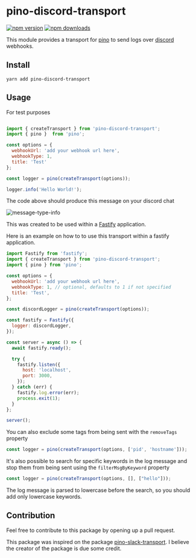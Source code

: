 # pino-discord-transport

[![npm version](https://img.shields.io/npm/v/pino-discord-transport)](https://www.npmjs.com/package/pino-discord-transport)
[![npm downloads](https://img.shields.io/npm/dm/pino-discord-transport.svg)](https://www.npmjs.com/package/pino-discord-transport)

This module provides a transport for [pino](https://github.com/pinojs/pino) to send logs over [discord](discord.com) webhooks.

## Install

```shell
yarn add pino-discord-transport
```

## Usage

For test purposes

```js

import { createTransport } from 'pino-discord-transport';
import { pino }  from 'pino';

const options = {
  webhookUrl: 'add your webhook url here',
  webhookType: 1,
  title: 'Test'
};

const logger = pino(createTransport(options));

logger.info('Hello World!');

```

The code above should produce this message on your discord chat

![message-type-info](https://github.com/nickolasdeluca/pino-discord-transport/assets/17858166/54601b1e-335f-464f-b184-5e97cf1d9dd3)

This was created to be used within a [Fastify](https://github.com/fastify/fastify) application.

Here is an example on how to to use this transport within a fastify application.

```js
import Fastify from 'fastify';
import { createTransport } from 'pino-discord-transport';
import { pino } from 'pino';

const options = {
  webhookUrl: 'add your webhook url here', 
  webhookType: 1, // optional, defaults to 1 if not specified
  title: 'Test',
};

const discordLogger = pino(createTransport(options));

const fastify = Fastify({
  logger: discordLogger,
});

const server = async () => {
  await fastify.ready();

  try {
    fastify.listen({
      host: 'localhost',
      port: 3000,
    });
  } catch (err) {
    fastify.log.error(err);
    process.exit(1);
  }
};

server();
```

You can also exclude some tags from being sent with the `removeTags` property

```js
const logger = pino(createTransport(options, ['pid', 'hostname']));
```

It's also possible to search for specific keywords in the log message and stop them from being sent using the `filterMsgByKeyword` property

```js
const logger = pino(createTransport(options, [], ["hello"]));
```

The log message is parsed to lowercase before the search, so you should add only lowercase keywords.

## Contribution

Feel free to contribute to this package by opening up a pull request.

This package was inspired on the package [pino-slack-transport](https://github.com/ChrisLahaye/pino-slack-transport). I believe the creator of the package is due some credit.
